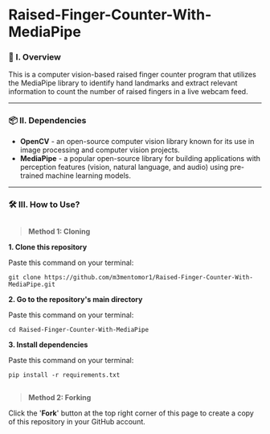 # Raised-Finger-Counter-With-MediaPipe

### 🧐 I. Overview
This is a computer vision-based raised finger counter program that utilizes the MediaPipe library to identify hand landmarks and extract relevant information to count the number of raised fingers in a live webcam feed.

----------------------

### 📦 II. Dependencies
- **OpenCV** - an open-source computer vision library known for its use in image processing and computer vision projects.
- **MediaPipe** - a popular open-source library for building applications with perception features (vision, natural language, and audio) using pre-trained machine learning models.

----------------------

### 🛠️ III. How to Use?
##
> **Method 1: Cloning**

**1. Clone this repository**

   Paste this command on your terminal: 
   ```
   git clone https://github.com/m3mentomor1/Raised-Finger-Counter-With-MediaPipe.git
   ```

**2. Go to the repository's main directory**
   
   Paste this command on your terminal:
   ```
   cd Raised-Finger-Counter-With-MediaPipe
   ```

**3. Install dependencies**
   
   Paste this command on your terminal:
   ```
   pip install -r requirements.txt
   ```
##
> **Method 2: Forking**

Click the '**Fork**' button at the top right corner of this page to create a copy of this repository in your GitHub account.
